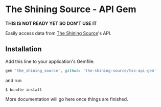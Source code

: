 # The Shining Source - API Gem

**THIS IS NOT READY YET SO DON'T USE IT**

Easily access data from [The Shining Source](http://www.shiningsource.org/)'s API.

## Installation

Add this line to your application's Gemfile:

```ruby
gem 'the_shining_source', github: 'the-shining-source/tss-api-gem'
```

and run

```shell
$ bundle install
```

More documentation will go here once things are finished.
